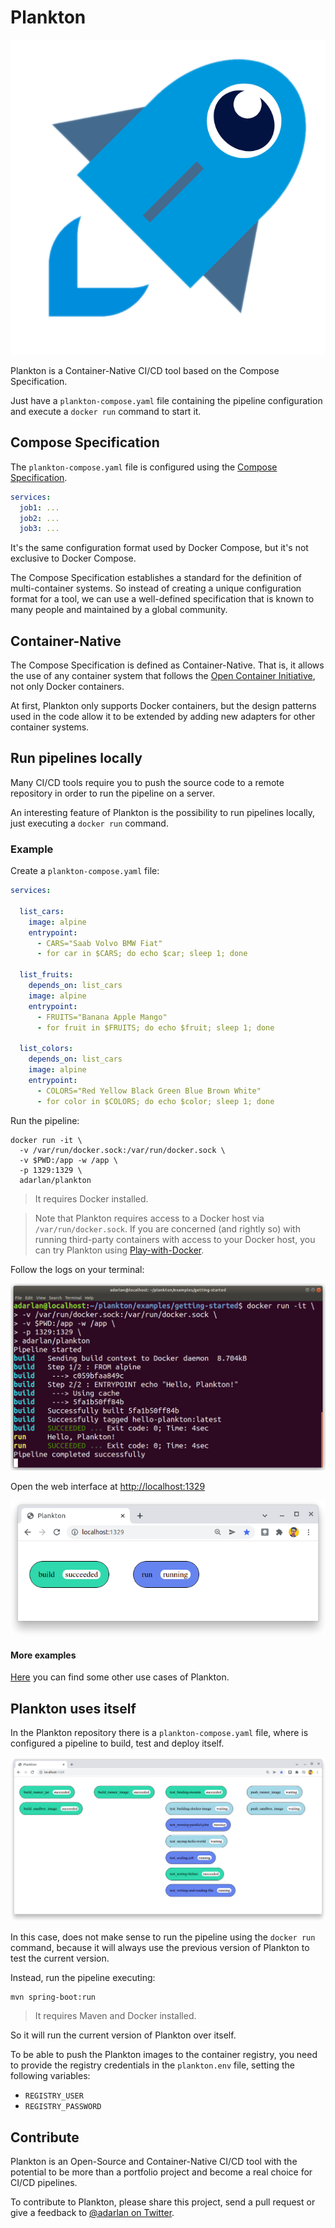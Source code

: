 # Plankton

![plankton-rocket.png](docs/img/plankton-rocket.png)

Plankton is a Container-Native CI/CD tool
based on the Compose Specification.

Just have a `plankton-compose.yaml` file containing the pipeline configuration
and execute a `docker run` command to start it.

## Compose Specification

The `plankton-compose.yaml` file is configured using the
[Compose Specification](https://github.com/compose-spec/compose-spec/blob/master/spec.md).

```yaml
services:
  job1: ...
  job2: ...
  job3: ...
```

It's the same configuration format used by Docker Compose,
but it's not exclusive to Docker Compose.

The Compose Specification
establishes a standard for the definition of multi-container systems.
So instead of creating a unique configuration format for a tool,
we can use a well-defined specification
that is known to many people
and maintained by a global community.

## Container-Native

The Compose Specification is defined as Container-Native.
That is, it allows the use of any container system that follows
the [Open Container Initiative](https://opencontainers.org/),
not only Docker containers.

At first, Plankton only supports Docker containers,
but the design patterns used in the code allow it to be extended by adding new adapters for other container systems.

## Run pipelines locally

Many CI/CD tools require you to push the source code to a remote repository
in order to run the pipeline on a server.

An interesting feature of Plankton is the possibility to run pipelines locally,
just executing a `docker run` command.

### Example

Create a `plankton-compose.yaml` file:

```yaml
services:

  list_cars:
    image: alpine
    entrypoint:
      - CARS="Saab Volvo BMW Fiat"
      - for car in $CARS; do echo $car; sleep 1; done

  list_fruits:
    depends_on: list_cars
    image: alpine
    entrypoint:
      - FRUITS="Banana Apple Mango"
      - for fruit in $FRUITS; do echo $fruit; sleep 1; done

  list_colors:
    depends_on: list_cars
    image: alpine
    entrypoint:
      - COLORS="Red Yellow Black Green Blue Brown White"
      - for color in $COLORS; do echo $color; sleep 1; done
```

Run the pipeline:

```shell
docker run -it \
  -v /var/run/docker.sock:/var/run/docker.sock \
  -v $PWD:/app -w /app \
  -p 1329:1329 \
  adarlan/plankton
```

> It requires Docker installed.

> Note that Plankton requires access to a Docker host via `/var/run/docker.sock`.
> If you are concerned (and rightly so) with running third-party containers
> with access to your Docker host, you can try Plankton using
> [Play-with-Docker](https://labs.play-with-docker.com).

Follow the logs on your terminal:

![pipeline-logs.png](docs/img/pipeline-logs.png)

Open the web interface at [http://localhost:1329](http://localhost:1329)

![pipeline-page.png](docs/img/pipeline-page.png)

#### More examples

[Here](https://github.com/adarlan/plankton/tree/master/examples)
you can find some other use cases of Plankton.

## Plankton uses itself

In the Plankton repository there is a `plankton-compose.yaml` file,
where is configured a pipeline to build, test and deploy itself.

![using-itself-page.png](docs/img/using-itself-page.png)

In this case, does not make sense to run the pipeline using the `docker run` command,
because it will always use the previous version of Plankton to test the current version.

Instead, run the pipeline executing:

```shell
mvn spring-boot:run
```

> It requires Maven and Docker installed.

So it will run the current version of Plankton over itself.

To be able to push the Plankton images to the container registry,
you need to provide the registry credentials in the `plankton.env` file,
setting the following variables:

- `REGISTRY_USER`
- `REGISTRY_PASSWORD`

## Contribute

Plankton is an Open-Source and Container-Native CI/CD tool
with the potential to be more than a portfolio project
and become a real choice for CI/CD pipelines.

To contribute to Plankton,
please share this project,
send a pull request
or give a feedback to [@adarlan on Twitter](https://twitter.com/adarlan).
